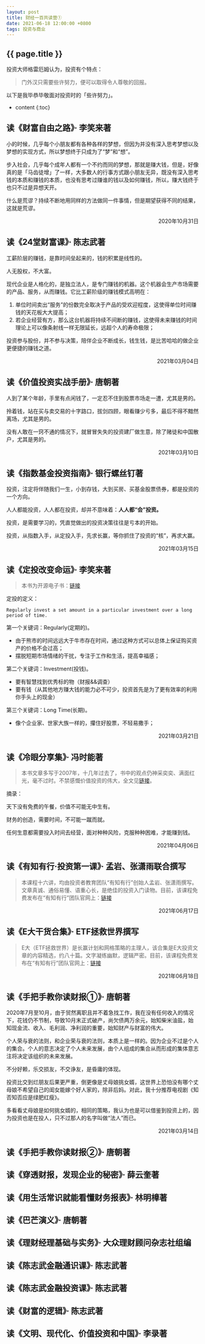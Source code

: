 ```yaml
---
layout: post
title: 财经一百共读营①
date: 2021-06-18 12:00:00 +0800
tags: 投资与商业
--- 
```


<h2>{{ page.title }}</h2>

投资大师格雷厄姆认为，投资有个特点：

> 门外汉只需要些许努力，便可以取得令人尊敬的回报。

以下是我毕恭毕敬面对投资时的「些许努力」。

* content
{:toc}

## 读《财富自由之路》· 李笑来著

小的时候，几乎每个小朋友都有各种各样的梦想，但因为并没有深入思考梦想以及梦想的实现方式，所以梦想终于只成为了“梦”和“想”。

步入社会，几乎每个成年人都有一个不约而同的梦想，那就是赚大钱，但是，好像真的是「马齿徒增」了一样，大多数人的行事方式跟小朋友无异，既没有深入思考钱的本质和赚钱的本质，也没有思考过赚谁的钱以及如何赚钱，所以，赚大钱终于也只不过是异想天开。

什么是荒谬？持续不断地用同样的方法做同一件事情，但是期望获得不同的结果，这就是荒谬。

<p align="right">2020年10月31日</p>

## 读《24堂财富课》· 陈志武著

工薪阶层的赚钱，是靠时间垒起来的，钱的积累是线性的。

人无股权，不大富。

现代企业是人格化的，是独立法人，是专门赚钱的机器。这个机器会生产市场需要的产品、服务，从而赚钱。它比工薪阶级的赚钱模式高明在：
1. 单位时间卖出“服务”的份数完全取决于产品的受欢迎程度，这使得单位时间赚钱的天花板大大提高；
2. 若企业经营有方，那么这台机器将持续不间断的赚钱，这使得未来赚钱的时间理论上可以像条射线一样无限延长，远超个人的寿命极限；

投资参与股份，并不参与决策，陪伴企业不断成长，钱生钱，是比苦哈哈的做企业更便捷的赚钱之道。

<p align="right">2021年03月04日</p>

## 读《价值投资实战手册》· 唐朝著

人到了某个年龄，手里有点闲钱了，一定忍不住到股票市场走一遭，尤其是男的。

拎着钱，站在买与卖交易的十字路口，拔剑四顾，眼看赚少亏多，最后不得不黯然离场，尤其是男的。

没有人敢在一窍不通的情况下，就冒冒失失的投资建厂做生意，除了赌徒和中国散户，尤其是男的。

<p align="right">2021年03月10日</p>

## 读《指数基金投资指南》· 银行螺丝钉著

投资，注定将伴随我们一生，小到存钱，大到买房、买基金股票债券，都是投资的一个方向。

人人都能投资，人人都在投资，却并不意味着：**人人都“会”投资。**

投资，是需要学习的，凭直觉做出的投资决策往往是亏本的开始。

投资，从指数入手，从定投入手，先求长赢，等你抓住了投资的“核”，再求大赢。

<p align="right">2021年03月15日</p>

## 读《定投改变命运》· 李笑来著

> 本书为开源电子书：<a href="https://github.com/xiaolai/regular-investing-in-box" target="_blank">链接</a>

定投的定义：
```
Regularly invest a set amount in a particular investment over a long period of time.
```

第一个关键词：Regularly(定期的)。
- 由于熊市的时间远远大于牛市存在时间，通过这种方式可以总体上保证购买资产的价格不会过高；
- 摆脱短期市场情绪的干扰，专注于工作和生活，提高幸福感；

第二个关键词：Investment(投钱)。
- 要有智慧找到优秀标的物（财报&&调查）
- 要有钱（从其他地方赚大钱的能力必不可少，投资首先是为了更有效率的利用你手头上的现金）

第三个关键词：Long Time(长期)。
- 像个企业家、世家大族一样的，攥住好股票，不轻易撒手；

<p align="right">2021年03月21日</p>

## 读《冷眼分享集》· 冯时能著

> 本书文章多写于2007年，十几年过去了，书中的观点仍神采奕奕、满面红光，毫不过时。不禁感慨价值投资的伟大，全文见<a href="/books/冷眼分享集-冯时能.pdf" target="_blank">链接</a>。

摘录：

天下没有免费的午餐，价值不可能无中生有。

财务的创造，需要时间，不可能一蹴而就。

任何生意都需要投入时间去经营，面对种种风险，克服种种困难，才能赚到钱。

<p align="right">2021年04月06日</p>

## 读《有知有行·投资第一课》· 孟岩、张潇雨联合撰写 

> 本课程十六讲，均由投资者教育团队“有知有行”创始人孟岩、张潇雨撰写。文章真诚、通俗易懂、语重心长，是绝佳的投资入门读物。目前，该课程免费发布在“有知有行”团队官网上：<a href="https://youzhiyouxing.cn/curriculum" target="_blank">链接</a>

<p align="right">2021年06月17日</p>

## 读《E大干货合集》· ETF拯救世界撰写

> E大（ETF拯救世界）是长赢计划和网格策略的主理人，该合集是E大投资文章的内容精选，约八十篇。文字凝练幽默，逻辑严密。目前，该课程免费发布在“有知有行”团队官网上：<a href="https://youzhiyouxing.cn/topics/ezone/" target="_blank">链接</a>

<p align="right">2021年06月18日</p>

## 读《手把手教你读财报①》· 唐朝著

2020年7月至10月，由于贸然离职且并不着急找工作，我在没有任何收入的情况下，花钱仍不节制，导致10月末正式破产，尚欠债两万余元，始知柴米油盐，始知现金流、收入、毛利润、净利润的重要，始知财产与财富的伟大。

个人荣与衰的法则，和企业荣与衰的法则，本质上是一样的。因为企业不过是个人的集合。个人的意志决定了个人未来发展，由个人组成的集合从而形成的集体意志注将决定该组织的未来发展。

不分好赖，乐交损友，不交诤友，是昏庸的体现。

投资比交到烂朋友后果更严重，倒更像是丈母娘挑女婿，这世界上恐怕没有哪个丈母娘不希望自己的闺女能嫁个好人家的，除非后妈。对此，我十分推荐电视剧《知否知否应是绿肥红瘦》。

多看看丈母娘是如何挑女婿的，相同的策略，我认为也是可以借鉴到投资上的，因为投资也是在投人，只不过那人的名字叫做“法人”而已。

<p align="right">2021年03月14日</p>

## 读《手把手教你读财报②》· 唐朝著

## 读《穿透财报，发现企业的秘密》· 薛云奎著

## 读《用生活常识就能看懂财务报表》· 林明樟著

## 读《巴芒演义》· 唐朝著

## 读《理财经理基础与实务》· 大众理财顾问杂志社组编

## 读《陈志武金融通识课》· 陈志武著

## 读《陈志武金融投资课》· 陈志武著

## 读《财富的逻辑》· 陈志武著

## 读《文明、现代化、价值投资和中国》· 李录著

